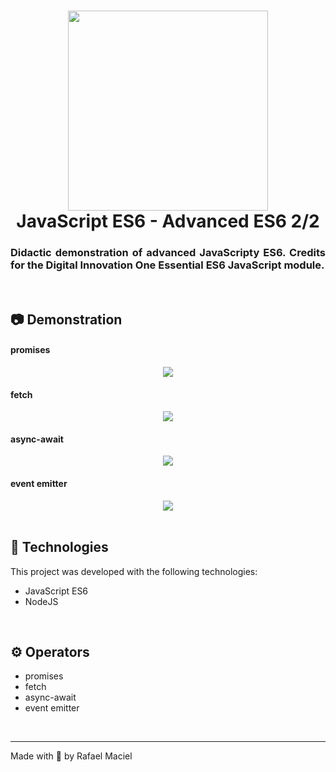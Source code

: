 <h1 align="center">
  <img alt="" title="JavaScript_ES6_Adv_2" src=".github/demostration_aplication_0.png" width="320px" />
  <br>
  JavaScript ES6 - Advanced ES6 2/2
</h1>

<h3 align="justify">
Didactic demonstration of advanced JavaScripty ES6. Credits for the Digital Innovation One Essential ES6 JavaScript module.
</h3>

<br>

## 📷 Demonstration

<div align="center" >
<h4 align="left"> promises </h4>
  <img src=".github/demostration_aplication_1.gif">
  <br>
<h4 align="left" > fetch </h4>  
  <img src=".github/demostration_aplication_4.gif">
  <br>
<h4 align="left" > async-await </h4>  
  <img src=".github/demostration_aplication_2.gif">
  <br>
<h4 align="left"> event emitter </h4>
  <img src=".github/demostration_aplication_3.gif">
  <br>
</div>

<br>

## 🚀 Technologies

This project was developed with the following technologies:

- JavaScript ES6
- NodeJS

<br>

## ⚙ Operators
- promises
- fetch
- async-await
- event emitter

<br>

---

Made with 💜 by Rafael Maciel
